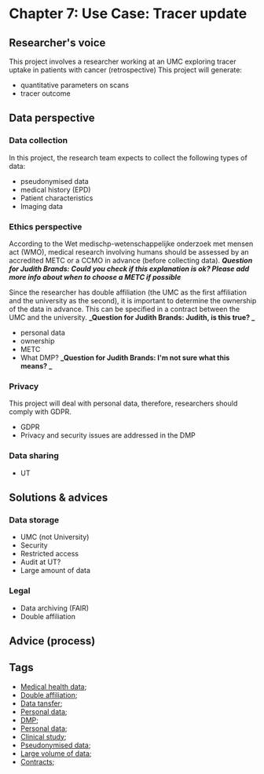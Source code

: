 # Chapter 7: Use Case: Tracer update
## Researcher's voice

This project involves a researcher working at an UMC exploring tracer uptake in patients with cancer (retrospective)
This project will generate: 
  - quantitative parameters on scans 
  - tracer outcome


## Data perspective


### Data collection

In this project, the research team expects to collect the following types of data:

  - pseudonymised data
  - medical history (EPD)
  - Patient characteristics
  - Imaging data


### Ethics perspective

According to the Wet medischp-wetenschappelijke onderzoek met mensen act (WMO), medical research involving humans should be assessed by an accredited METC or a CCMO in advance (before collecting data). **_Question for Judith Brands: Could you check if this explanation is ok? Please add more info about when to choose a METC if possible_**

Since the researcher has double affiliation (the UMC as the first affiliation and the university as the second), it is important to determine the ownership of the data in advance. This can be specified in a contract between the UMC and the university. **_Question for Judith Brands: Judith, is this true? _**
  
  - personal data 
  - ownership
  - METC
  - What DMP? **_Question for Judith Brands: I'm not sure what this means? _**

### Privacy 

  This project will deal with personal data, therefore, researchers should comply with GDPR.  
  - GDPR
  - Privacy and security issues are addressed in the DMP


### Data sharing

  - UT

## Solutions & advices

### Data storage

  - UMC (not University)
  - Security
  - Restricted access
  - Audit at UT?
  - Large amount of data


### Legal 

  - Data archiving (FAIR) 
  - Double affiliation


## Advice (process)



## Tags

 - [Medical health data](https://nzr.github.io/DS-BOK/search.html?q=Medical+health+data);
 - [Double affiliation](https://nzr.github.io/DS-BOK/search.html?q=double+affiliation);
 - [Data tansfer](https://nzr.github.io/DS-BOK/search.html?q=data+transfer);
 - [Personal data](https://nzr.github.io/DS-BOK/search.html?q=personal+data);
 - [DMP](https://nzr.github.io/DS-BOK/search.html?q=DMP);
 - [Personal data](https://nzr.github.io/DS-BOK/search.html?q=personal+data);
 - [Clinical study](https://nzr.github.io/DS-BOK/search.html?q=clinical+study);
 - [Pseudonymised data](https://nzr.github.io/DS-BOK/search.html?q=pseudonymised+data);
 - [Large volume of data](https://nzr.github.io/DS-BOK/search.html?q=large+volume+of+data); 
 - [Contracts](https://nzr.github.io/DS-BOK/search.html?q=contracts); 

